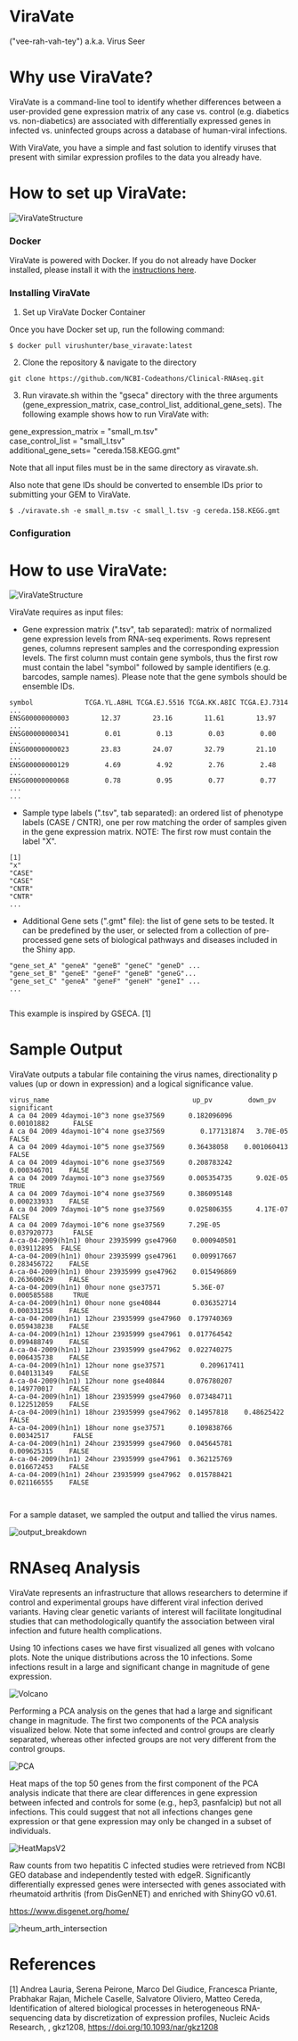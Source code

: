 # ViraVate 
("vee-rah-vah-tey")
a.k.a. Virus Seer
 
# Why use ViraVate?

ViraVate is a command-line tool to identify whether differences between a user-provided gene expression matrix of any case vs. control (e.g. diabetics vs. non-diabetics) are associated with differentially expressed genes in infected vs. uninfected groups across a database of human-viral infections.

With ViraVate, you have a simple and fast solution to identify viruses that present with similar expression profiles to the data you already have. 

# How to set up ViraVate:

![ViraVateStructure](Figures/code_structure_for_readme.png)

### Docker

ViraVate is powered with Docker. If you do not already have Docker installed, please install it with the [instructions here](https://docs.docker.com/install/).

### Installing ViraVate

1. Set up ViraVate Docker Container

Once you have Docker set up, run the following command:

```console
$ docker pull virushunter/base_viravate:latest
```

2. Clone the repository & navigate to the directory
<pre><code>git clone https://github.com/NCBI-Codeathons/Clinical-RNAseq.git
</code></pre>

3. Run viravate.sh within the "gseca" directory with the three arguments (gene_expression_matrix, case_control_list, additional_gene_sets). The following example shows how to run ViraVate with: <br/>

gene_expression_matrix = "small_m.tsv" <br/>
case_control_list = "small_l.tsv" <br/>
additional_gene_sets= "cereda.158.KEGG.gmt" <br/>

Note that all input files must be in the same directory as viravate.sh.

Also note that gene IDs should be converted to ensemble IDs prior to submitting your GEM to ViraVate.

```console
$ ./viravate.sh -e small_m.tsv -c small_l.tsv -g cereda.158.KEGG.gmt
```

### Configuration

# How to use ViraVate:

![ViraVateStructure](Figures/UnserInterfaceFlowChartV2.png)

ViraVate requires as input files:

-  Gene expression matrix (".tsv", tab separated): matrix of normalized gene expression levels from RNA-seq experiments. Rows represent genes, columns represent samples and the corresponding expression levels. The first column must contain gene symbols, thus the first row must contain the label "symbol" followed by sample identifiers (e.g. barcodes, sample names). Please note that the gene symbols should be ensemble IDs. 
```
symbol             TCGA.YL.A8HL TCGA.EJ.5516 TCGA.KK.A8IC TCGA.EJ.7314 ...
ENSG00000000003        12.37        23.16        11.61        13.97    ...
ENSG00000000341         0.01         0.13         0.03         0.00    ...
ENSG00000000023        23.83        24.07        32.79        21.10    ...
ENSG00000000129         4.69         4.92         2.76         2.48    ...
ENSG00000000068         0.78         0.95         0.77         0.77    ...
...

```

-  Sample type labels (".tsv", tab separated): an ordered list of phenotype labels (CASE / CNTR), one per row matching the order of samples given in the gene expression matrix. NOTE: The first row must contain the label "X".

```
[1]
"x"
"CASE"
"CASE"
"CNTR"
"CNTR"
...

```

-  Additional Gene sets (".gmt" file): the list of gene sets to be tested. It can be predefined by the user, or selected from a collection of pre-processed gene sets of biological pathways and diseases included in the Shiny app.

```
"gene_set_A" "geneA" "geneB" "geneC" "geneD" ...
"gene_set_B" "geneE" "geneF" "geneB" "geneG"...
"gene_set_C" "geneA" "geneF" "geneH" "geneI" ...
...
 
```

This example is inspired by GSECA. [1]

# Sample Output

ViraVate outputs a tabular file containing the virus names, directionality p values (up or down in expression) and a logical significance value. 

```
virus_name	                                  up_pv	        down_pv	     significant
A ca 04 2009 4daymoi-10^3 none gse37569	     0.182096096	  0.00101882	  FALSE
A ca 04 2009 4daymoi-10^4 none gse37569     	0.177131874	  3.70E-05	    FALSE
A ca 04 2009 4daymoi-10^5 none gse37569	     0.36438058	   0.001060413	 FALSE
A ca 04 2009 4daymoi-10^6 none gse37569	     0.208783242	  0.000346701	 FALSE
A ca 04 2009 7daymoi-10^3 none gse37569	     0.005354735	  9.02E-05	    TRUE
A ca 04 2009 7daymoi-10^4 none gse37569	     0.386095148	  0.000233933	 FALSE
A ca 04 2009 7daymoi-10^5 none gse37569	     0.025806355	  4.17E-07	    FALSE
A ca 04 2009 7daymoi-10^6 none gse37569	     7.29E-05	     0.037920773	 FALSE
A-ca-04-2009(h1n1) 0hour 23935999 gse47960	  0.000940501  	0.039112895	 FALSE
A-ca-04-2009(h1n1) 0hour 23935999 gse47961	  0.009917667	  0.283456722	 FALSE
A-ca-04-2009(h1n1) 0hour 23935999 gse47962	  0.015496869	  0.263600629	 FALSE
A-ca-04-2009(h1n1) 0hour none gse37571	      5.36E-07	     0.000585588	 TRUE
A-ca-04-2009(h1n1) 0hour none gse40844	      0.036352714	  0.000331258	 FALSE
A-ca-04-2009(h1n1) 12hour 23935999 gse47960	 0.179740369	  0.059438238	 FALSE
A-ca-04-2009(h1n1) 12hour 23935999 gse47961	 0.017764542	  0.099488749	 FALSE
A-ca-04-2009(h1n1) 12hour 23935999 gse47962	 0.022740275	  0.006435738	 FALSE
A-ca-04-2009(h1n1) 12hour none gse37571     	0.209617411	  0.040131349	 FALSE
A-ca-04-2009(h1n1) 12hour none gse40844	     0.076780207	  0.149770017	 FALSE
A-ca-04-2009(h1n1) 18hour 23935999 gse47960	 0.073484711	  0.122512059	 FALSE
A-ca-04-2009(h1n1) 18hour 23935999 gse47962	 0.14957818	   0.48625422	  FALSE
A-ca-04-2009(h1n1) 18hour none gse37571	     0.109838766	  0.00342517	  FALSE
A-ca-04-2009(h1n1) 24hour 23935999 gse47960	 0.045645781	  0.009625315	 FALSE
A-ca-04-2009(h1n1) 24hour 23935999 gse47961	 0.362125769	  0.016672453	 FALSE
A-ca-04-2009(h1n1) 24hour 23935999 gse47962	 0.015788421	  0.021166555	 FALSE



```

For a sample dataset, we sampled the output and tallied the virus names.

![output_breakdown](Figures/viravate_out_breakdown.png)

# RNAseq Analysis

ViraVate represents an infrastructure that allows researchers to determine if control and experimental groups have different viral infection derived variants.  Having clear genetic variants of interest will facilitate longitudinal studies that can methodologically quantify the association between viral infection and future health complications.

Using 10 infections cases we have first visualized all genes with volcano plots. Note the unique distributions across the 10 infections. Some infections result in a large and significant change in magnitude of gene expression.

![Volcano](Figures/Volcano.png)

Performing a PCA analysis on the genes that had a large and significant change in magnitude.  The first two components of the PCA analysis visualized below.  Note that some infected and control groups are clearly separated, whereas other infected groups are not very different from the control groups. 

![PCA](Figures/PCA.png)

Heat maps of the top 50 genes from the first component of the  PCA analysis indicate that there are clear differences in gene expression between infected and controls for some (e.g., hep3, pasnfalcip) but not all infections. This could suggest that not all infections changes gene expression or that gene expression may only be changed in a subset of individuals. 

![HeatMapsV2](Figures/HeatMapsV2.png)

Raw counts from two hepatitis C infected studies were retrieved from NCBI GEO database and independently tested with edgeR. Significantly differentially expressed genes were intersected with genes associated with rheumatoid arthritis (from DisGenNET) and enriched with ShinyGO v0.61. 

https://www.disgenet.org/home/



![rheum_arth_intersection](Figures/rheum_athrit_intersection.png)


# References

[1] Andrea Lauria, Serena Peirone, Marco Del Giudice, Francesca Priante, Prabhakar Rajan, Michele Caselle, Salvatore Oliviero, Matteo Cereda, Identification of altered biological processes in heterogeneous RNA-sequencing data by discretization of expression profiles, Nucleic Acids Research, , gkz1208, https://doi.org/10.1093/nar/gkz1208
